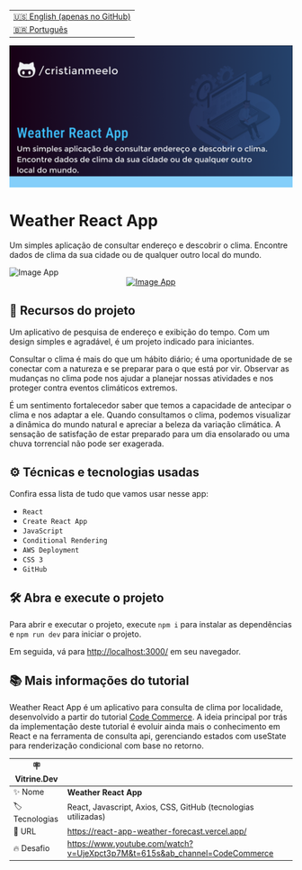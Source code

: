 <table align="right">
  <tr>
    <td>
      <a href="README-EN.md">🇺🇸 English (apenas no GitHub)</a>
    </td>
  </tr>
  <tr>
    <td>
      <a href="README.md">🇧🇷 Português</a>
    </td>
  </tr>
</table>

![](https://github.com/cristianmeelo/react-app-weather-forecast/blob/main/thumbnail.png?raw=true#vitrinedev)

# Weather React App

Um simples aplicação de consultar endereço e descobrir o clima. Encontre dados de clima da sua cidade ou de qualquer outro local do mundo.

<img src="screencapture.png" alt="Image App" >
<div align="center">
<a href="https://react-app-weather-forecast.vercel.app/">
  <img src="https://img.shields.io/badge/-confira%20aqui-lightgrey" alt="Image App" >
</a>
</div>

## 🔨 Recursos do projeto

Um aplicativo de pesquisa de endereço e exibição do tempo. Com um design simples e agradável, é um projeto indicado para iniciantes.

Consultar o clima é mais do que um hábito diário; é uma oportunidade de se conectar com a natureza e se preparar para o que está por vir. Observar as mudanças no clima pode nos ajudar a planejar nossas atividades e nos proteger contra eventos climáticos extremos.

É um sentimento fortalecedor saber que temos a capacidade de antecipar o clima e nos adaptar a ele. Quando consultamos o clima, podemos visualizar a dinâmica do mundo natural e apreciar a beleza da variação climática. A sensação de satisfação de estar preparado para um dia ensolarado ou uma chuva torrencial não pode ser exagerada.

## ⚙️ Técnicas e tecnologias usadas

Confira essa lista de tudo que vamos usar nesse app:

- `React`
- `Create React App`
- `JavaScript`
- `Conditional Rendering`
- `AWS Deployment`
- `CSS 3`
- `GitHub`

## 🛠️ Abra e execute o projeto

Para abrir e executar o projeto, execute `npm i` para instalar as dependências e `npm run dev` para iniciar o projeto.

Em seguida, vá para <a href="http://localhost:3000/">http://localhost:3000/</a> em seu navegador.

## 📚 Mais informações do tutorial

Weather React App é um aplicativo para consulta de clima por localidade, desenvolvido a partir do tutorial [Code Commerce](https://www.youtube.com/@codecommerce). A ideia principal por trás da implementação deste tutorial é evoluir ainda mais o conhecimento em React e na ferramenta de consulta api, gerenciando estados com useState para renderização condicional com base no retorno.

| :placard: Vitrine.Dev |                                                                            |
| --------------------- | -------------------------------------------------------------------------- |
| :sparkles: Nome       | **Weather React App**                                                      |
| :label: Tecnologias   | React, Javascript, Axios, CSS, GitHub (tecnologias utilizadas)             |
| :rocket: URL          | https://react-app-weather-forecast.vercel.app/                             |
| :fire: Desafio        | https://www.youtube.com/watch?v=UjeXpct3p7M&t=615s&ab_channel=CodeCommerce |
